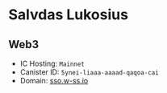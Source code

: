 # Salvdas Lukosius


## Web3

- IC Hosting: `Mainnet` 
- Canister ID: `5ynei-liaaa-aaaad-qaqoa-cai`
- Domain: [sso.w-ss.io](https://sso.w-ss.io)
